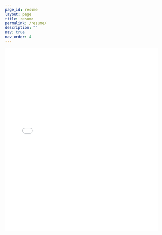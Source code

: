 ```yaml
---
page_id: resume
layout: page
title: resume
permalink: /resume/
description: ""
nav: true
nav_order: 4
---
```


<div class="row">
    <div class="col-sm mt-3 mt-md-0">
        <embed 
            src="{{ '/assets/pdf/en-us/DAQC3_EN4_git.pdf' | prepend: site.baseurl }}" 
            type="application/pdf" 
            width="100%" 
            height="600px"
        />
    </div>
</div>